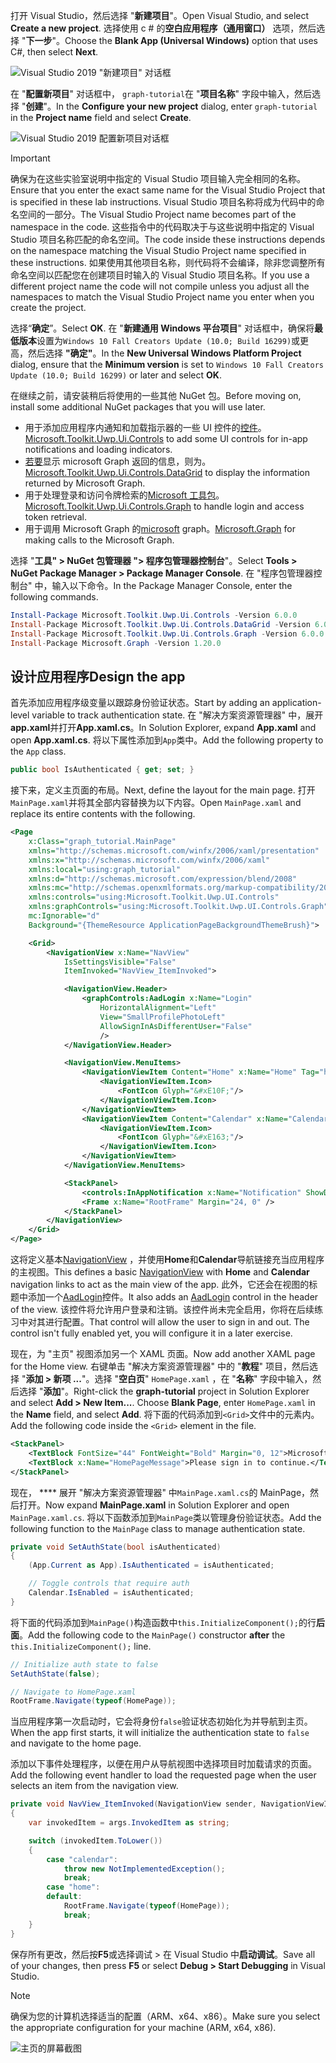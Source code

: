 <!-- markdownlint-disable MD002 MD041 -->

<span data-ttu-id="e3008-101">打开 Visual Studio，然后选择 "**新建项目**"。</span><span class="sxs-lookup"><span data-stu-id="e3008-101">Open Visual Studio, and select **Create a new project**.</span></span> <span data-ttu-id="e3008-102">选择使用 c # 的**空白应用程序（通用窗口）** 选项，然后选择 "**下一步**"。</span><span class="sxs-lookup"><span data-stu-id="e3008-102">Choose the **Blank App (Universal Windows)** option that uses C#, then select **Next**.</span></span>

![Visual Studio 2019 "新建项目" 对话框](./images/vs-create-new-project.png)

<span data-ttu-id="e3008-104">在 "**配置新项目**" 对话框中， `graph-tutorial`在 "**项目名称**" 字段中输入，然后选择 "**创建**"。</span><span class="sxs-lookup"><span data-stu-id="e3008-104">In the **Configure your new project** dialog, enter `graph-tutorial` in the **Project name** field and select **Create**.</span></span>

![Visual Studio 2019 配置新项目对话框](./images/vs-configure-new-project.png)

> [!IMPORTANT]
> <span data-ttu-id="e3008-106">确保为在这些实验室说明中指定的 Visual Studio 项目输入完全相同的名称。</span><span class="sxs-lookup"><span data-stu-id="e3008-106">Ensure that you enter the exact same name for the Visual Studio Project that is specified in these lab instructions.</span></span> <span data-ttu-id="e3008-107">Visual Studio 项目名称将成为代码中的命名空间的一部分。</span><span class="sxs-lookup"><span data-stu-id="e3008-107">The Visual Studio Project name becomes part of the namespace in the code.</span></span> <span data-ttu-id="e3008-108">这些指令中的代码取决于与这些说明中指定的 Visual Studio 项目名称匹配的命名空间。</span><span class="sxs-lookup"><span data-stu-id="e3008-108">The code inside these instructions depends on the namespace matching the Visual Studio Project name specified in these instructions.</span></span> <span data-ttu-id="e3008-109">如果使用其他项目名称，则代码将不会编译，除非您调整所有命名空间以匹配您在创建项目时输入的 Visual Studio 项目名称。</span><span class="sxs-lookup"><span data-stu-id="e3008-109">If you use a different project name the code will not compile unless you adjust all the namespaces to match the Visual Studio Project name you enter when you create the project.</span></span>

<span data-ttu-id="e3008-110">选择“**确定**”。</span><span class="sxs-lookup"><span data-stu-id="e3008-110">Select **OK**.</span></span> <span data-ttu-id="e3008-111">在 "**新建通用 Windows 平台项目**" 对话框中，确保将**最低版本**设置为`Windows 10 Fall Creators Update (10.0; Build 16299)`或更高，然后选择 **"确定"**。</span><span class="sxs-lookup"><span data-stu-id="e3008-111">In the **New Universal Windows Platform Project** dialog, ensure that the **Minimum version** is set to `Windows 10 Fall Creators Update (10.0; Build 16299)` or later and select **OK**.</span></span>

<span data-ttu-id="e3008-112">在继续之前，请安装稍后将使用的一些其他 NuGet 包。</span><span class="sxs-lookup"><span data-stu-id="e3008-112">Before moving on, install some additional NuGet packages that you will use later.</span></span>

- <span data-ttu-id="e3008-113">用于添加应用程序内通知和加载指示器的一些 UI 控件的[控件](https://www.nuget.org/packages/Microsoft.Toolkit.Uwp.Ui.Controls/)。</span><span class="sxs-lookup"><span data-stu-id="e3008-113">[Microsoft.Toolkit.Uwp.Ui.Controls](https://www.nuget.org/packages/Microsoft.Toolkit.Uwp.Ui.Controls/) to add some UI controls for in-app notifications and loading indicators.</span></span>
- <span data-ttu-id="e3008-114">[若要](https://www.nuget.org/packages/Microsoft.Toolkit.Uwp.Ui.Controls.DataGrid/)显示 microsoft Graph 返回的信息，则为。</span><span class="sxs-lookup"><span data-stu-id="e3008-114">[Microsoft.Toolkit.Uwp.Ui.Controls.DataGrid](https://www.nuget.org/packages/Microsoft.Toolkit.Uwp.Ui.Controls.DataGrid/) to display the information returned by Microsoft Graph.</span></span>
- <span data-ttu-id="e3008-115">用于处理登录和访问令牌检索的[Microsoft 工具包](https://www.nuget.org/packages/Microsoft.Toolkit.Uwp.Ui.Controls.Graph/)。</span><span class="sxs-lookup"><span data-stu-id="e3008-115">[Microsoft.Toolkit.Uwp.Ui.Controls.Graph](https://www.nuget.org/packages/Microsoft.Toolkit.Uwp.Ui.Controls.Graph/) to handle login and access token retrieval.</span></span>
- <span data-ttu-id="e3008-116">用于调用 Microsoft Graph 的[microsoft](https://www.nuget.org/packages/Microsoft.Graph/) graph。</span><span class="sxs-lookup"><span data-stu-id="e3008-116">[Microsoft.Graph](https://www.nuget.org/packages/Microsoft.Graph/) for making calls to the Microsoft Graph.</span></span>

<span data-ttu-id="e3008-117">选择 "**工具" > NuGet 包管理器 "> 程序包管理器控制台**"。</span><span class="sxs-lookup"><span data-stu-id="e3008-117">Select **Tools > NuGet Package Manager > Package Manager Console**.</span></span> <span data-ttu-id="e3008-118">在 "程序包管理器控制台" 中，输入以下命令。</span><span class="sxs-lookup"><span data-stu-id="e3008-118">In the Package Manager Console, enter the following commands.</span></span>

```Powershell
Install-Package Microsoft.Toolkit.Uwp.Ui.Controls -Version 6.0.0
Install-Package Microsoft.Toolkit.Uwp.Ui.Controls.DataGrid -Version 6.0.0
Install-Package Microsoft.Toolkit.Uwp.Ui.Controls.Graph -Version 6.0.0
Install-Package Microsoft.Graph -Version 1.20.0
```

## <a name="design-the-app"></a><span data-ttu-id="e3008-119">设计应用程序</span><span class="sxs-lookup"><span data-stu-id="e3008-119">Design the app</span></span>

<span data-ttu-id="e3008-120">首先添加应用程序级变量以跟踪身份验证状态。</span><span class="sxs-lookup"><span data-stu-id="e3008-120">Start by adding an application-level variable to track authentication state.</span></span> <span data-ttu-id="e3008-121">在 "解决方案资源管理器" 中，展开**app.xaml**并打开**App.xaml.cs**。</span><span class="sxs-lookup"><span data-stu-id="e3008-121">In Solution Explorer, expand **App.xaml** and open **App.xaml.cs**.</span></span> <span data-ttu-id="e3008-122">将以下属性添加到`App`类中。</span><span class="sxs-lookup"><span data-stu-id="e3008-122">Add the following property to the `App` class.</span></span>

```cs
public bool IsAuthenticated { get; set; }
```

<span data-ttu-id="e3008-123">接下来，定义主页面的布局。</span><span class="sxs-lookup"><span data-stu-id="e3008-123">Next, define the layout for the main page.</span></span> <span data-ttu-id="e3008-124">打开`MainPage.xaml`并将其全部内容替换为以下内容。</span><span class="sxs-lookup"><span data-stu-id="e3008-124">Open `MainPage.xaml` and replace its entire contents with the following.</span></span>

```xml
<Page
    x:Class="graph_tutorial.MainPage"
    xmlns="http://schemas.microsoft.com/winfx/2006/xaml/presentation"
    xmlns:x="http://schemas.microsoft.com/winfx/2006/xaml"
    xmlns:local="using:graph_tutorial"
    xmlns:d="http://schemas.microsoft.com/expression/blend/2008"
    xmlns:mc="http://schemas.openxmlformats.org/markup-compatibility/2006"
    xmlns:controls="using:Microsoft.Toolkit.Uwp.UI.Controls"
    xmlns:graphControls="using:Microsoft.Toolkit.Uwp.UI.Controls.Graph"
    mc:Ignorable="d"
    Background="{ThemeResource ApplicationPageBackgroundThemeBrush}">

    <Grid>
        <NavigationView x:Name="NavView"
            IsSettingsVisible="False"
            ItemInvoked="NavView_ItemInvoked">

            <NavigationView.Header>
                <graphControls:AadLogin x:Name="Login"
                    HorizontalAlignment="Left"
                    View="SmallProfilePhotoLeft"
                    AllowSignInAsDifferentUser="False"
                    />
            </NavigationView.Header>

            <NavigationView.MenuItems>
                <NavigationViewItem Content="Home" x:Name="Home" Tag="home">
                    <NavigationViewItem.Icon>
                        <FontIcon Glyph="&#xE10F;"/>
                    </NavigationViewItem.Icon>
                </NavigationViewItem>
                <NavigationViewItem Content="Calendar" x:Name="Calendar" Tag="calendar">
                    <NavigationViewItem.Icon>
                        <FontIcon Glyph="&#xE163;"/>
                    </NavigationViewItem.Icon>
                </NavigationViewItem>
            </NavigationView.MenuItems>

            <StackPanel>
                <controls:InAppNotification x:Name="Notification" ShowDismissButton="true" />
                <Frame x:Name="RootFrame" Margin="24, 0" />
            </StackPanel>
        </NavigationView>
    </Grid>
</Page>
```

<span data-ttu-id="e3008-125">这将定义基本[NavigationView](https://docs.microsoft.com/uwp/api/windows.ui.xaml.controls.navigationview) ，并使用**Home**和**Calendar**导航链接充当应用程序的主视图。</span><span class="sxs-lookup"><span data-stu-id="e3008-125">This defines a basic [NavigationView](https://docs.microsoft.com/uwp/api/windows.ui.xaml.controls.navigationview) with **Home** and **Calendar** navigation links to act as the main view of the app.</span></span> <span data-ttu-id="e3008-126">此外，它还会在视图的标题中添加一个[AadLogin](https://docs.microsoft.com/dotnet/api/microsoft.toolkit.uwp.ui.controls.graph.aadlogin?view=win-comm-toolkit-dotnet-stable)控件。</span><span class="sxs-lookup"><span data-stu-id="e3008-126">It also adds an [AadLogin](https://docs.microsoft.com/dotnet/api/microsoft.toolkit.uwp.ui.controls.graph.aadlogin?view=win-comm-toolkit-dotnet-stable) control in the header of the view.</span></span> <span data-ttu-id="e3008-127">该控件将允许用户登录和注销。该控件尚未完全启用，你将在后续练习中对其进行配置。</span><span class="sxs-lookup"><span data-stu-id="e3008-127">That control will allow the user to sign in and out. The control isn't fully enabled yet, you will configure it in a later exercise.</span></span>

<span data-ttu-id="e3008-128">现在，为 "主页" 视图添加另一个 XAML 页面。</span><span class="sxs-lookup"><span data-stu-id="e3008-128">Now add another XAML page for the Home view.</span></span> <span data-ttu-id="e3008-129">右键单击 "解决方案资源管理器" 中的 "**教程**" 项目，然后选择 "**添加 > 新项 ...**"。选择 "**空白页**" `HomePage.xaml` ，在 "**名称**" 字段中输入，然后选择 "**添加**"。</span><span class="sxs-lookup"><span data-stu-id="e3008-129">Right-click the **graph-tutorial** project in Solution Explorer and select **Add > New Item...**. Choose **Blank Page**, enter `HomePage.xaml` in the **Name** field, and select **Add**.</span></span> <span data-ttu-id="e3008-130">将下面的代码添加到`<Grid>`文件中的元素内。</span><span class="sxs-lookup"><span data-stu-id="e3008-130">Add the following code inside the `<Grid>` element in the file.</span></span>

```xml
<StackPanel>
    <TextBlock FontSize="44" FontWeight="Bold" Margin="0, 12">Microsoft Graph UWP Tutorial</TextBlock>
    <TextBlock x:Name="HomePageMessage">Please sign in to continue.</TextBlock>
</StackPanel>
```

<span data-ttu-id="e3008-131">现在， \*\*\*\* 展开 "解决方案资源管理器" 中`MainPage.xaml.cs`的 MainPage，然后打开。</span><span class="sxs-lookup"><span data-stu-id="e3008-131">Now expand **MainPage.xaml** in Solution Explorer and open `MainPage.xaml.cs`.</span></span> <span data-ttu-id="e3008-132">将以下函数添加到`MainPage`类以管理身份验证状态。</span><span class="sxs-lookup"><span data-stu-id="e3008-132">Add the following function to the `MainPage` class to manage authentication state.</span></span>

```cs
private void SetAuthState(bool isAuthenticated)
{
    (App.Current as App).IsAuthenticated = isAuthenticated;

    // Toggle controls that require auth
    Calendar.IsEnabled = isAuthenticated;
}
```

<span data-ttu-id="e3008-133">将下面的代码添加到`MainPage()`构造函数中`this.InitializeComponent();`的行**后面**。</span><span class="sxs-lookup"><span data-stu-id="e3008-133">Add the following code to the `MainPage()` constructor **after** the `this.InitializeComponent();` line.</span></span>

```cs
// Initialize auth state to false
SetAuthState(false);

// Navigate to HomePage.xaml
RootFrame.Navigate(typeof(HomePage));
```

<span data-ttu-id="e3008-134">当应用程序第一次启动时，它会将身份`false`验证状态初始化为并导航到主页。</span><span class="sxs-lookup"><span data-stu-id="e3008-134">When the app first starts, it will initialize the authentication state to `false` and navigate to the home page.</span></span>

<span data-ttu-id="e3008-135">添加以下事件处理程序，以便在用户从导航视图中选择项目时加载请求的页面。</span><span class="sxs-lookup"><span data-stu-id="e3008-135">Add the following event handler to load the requested page when the user selects an item from the navigation view.</span></span>

```cs
private void NavView_ItemInvoked(NavigationView sender, NavigationViewItemInvokedEventArgs args)
{
    var invokedItem = args.InvokedItem as string;

    switch (invokedItem.ToLower())
    {
        case "calendar":
            throw new NotImplementedException();
            break;
        case "home":
        default:
            RootFrame.Navigate(typeof(HomePage));
            break;
    }
}
```

<span data-ttu-id="e3008-136">保存所有更改，然后按**F5**或选择调试 > 在 Visual Studio 中**启动调试**。</span><span class="sxs-lookup"><span data-stu-id="e3008-136">Save all of your changes, then press **F5** or select **Debug > Start Debugging** in Visual Studio.</span></span>

> [!NOTE]
> <span data-ttu-id="e3008-137">确保为您的计算机选择适当的配置（ARM、x64、x86）。</span><span class="sxs-lookup"><span data-stu-id="e3008-137">Make sure you select the appropriate configuration for your machine (ARM, x64, x86).</span></span>

![主页的屏幕截图](./images/create-app-01.png)
